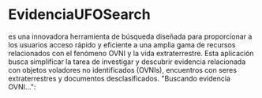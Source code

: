 # EvidenciaUFOSearch
 es una innovadora herramienta de búsqueda diseñada para proporcionar a los usuarios acceso rápido y eficiente a una amplia gama de recursos relacionados con el fenómeno OVNI y la vida extraterrestre. Esta aplicación busca simplificar la tarea de investigar y descubrir evidencia relacionada con objetos voladores no identificados (OVNIs), encuentros con seres extraterrestres y documentos desclasificados.
"Buscando evidencia OVNI...": 
